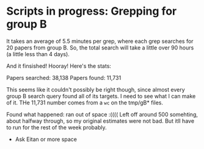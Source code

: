 # Scripts in progress: Grepping for group B

It takes an average of 5.5 minutes per grep, where each grep searches for 20 papers from group B. So, the total search will take a little over 90 hours (a little less than 4 days).

And it finsished! Hooray! Here's the stats:

Papers searched: 38,138
Papers found: 11,731

This seems like it couldn't possibly be right though, since almost every group B search query found all of its targets. I need to see what I can make of it. THe 11,731 number comes from a `wc` on the tmp/gB* files.

Found what happened: ran out of space :(((( Left off around 500 somehting, about halfway through, so my original estimates were not bad. But itll have to run for the rest of the week probably.

- Ask Eitan or more space
